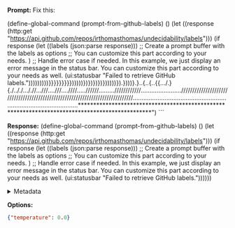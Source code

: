**Prompt:**
Fix this: 

(define-global-command (prompt-from-github-labels) ()
  (let ((response (http:get "https://api.github.com/repos/irthomasthomas/undecidability/labels")))
    (if response
        (let ((labels (json:parse response)))
          ;; Create a prompt buffer with the labels as options
          ;; You can customize this part according to your needs.
          )
        ;; Handle error case if needed. In this example, we just display an error message in the status bar. You can customize this part according to your needs as well.
        (ui:statusbar "Failed to retrieve GitHub labels.")))))))))}}}}}}}}})))))})})})})})))))}).})))}.}..{..{..{{.../.}{./.././..././/...///....///....////.....//////.........////////////.......................//////////////////////////////////////////////////////////////////////////////.............................................................................................***********************************************************************************************") ``` 

**Response:**
(define-global-command (prompt-from-github-labels) ()
  (let ((response (http:get "https://api.github.com/repos/irthomasthomas/undecidability/labels")))
    (if response
        (let ((labels (json:parse response)))
          ;; Create a prompt buffer with the labels as options
          ;; You can customize this part according to your needs.
          )
        ;; Handle error case if needed. In this example, we just display an error message in the status bar. You can customize this part according to your needs as well.
        (ui:statusbar "Failed to retrieve GitHub labels."))))))

<details><summary>Metadata</summary>

- Duration: 3488 ms
- Datetime: 2023-12-11T20:15:46.827274
- Model: gpt-3.5-turbo-0613

</details>

**Options:**
```json
{"temperature": 0.0}
```

